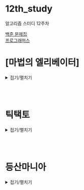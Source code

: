 # 12th_study

알고리즘 스터디 12주차

[백준 문제집](https://www.acmicpc.net/workbook/view/17214) <br/>
[프로그래머스](https://school.programmers.co.kr/learn/courses/30/lessons/148653)

# [마법의 엘리베이터]

<details>
<summary>접기/펼치기</summary>
<div markdown="1">

### [민웅](<./마법의 엘리베이터/민웅.py>)

```py


```

### [병국](<./마법의 엘리베이터/병국.py>)

```py

```

### [상미](<./마법의 엘리베이터/상미.py>)

```py

```

### [서희](<./마법의 엘리베이터/서희.py>)

```py

```

### [성구](<./마법의 엘리베이터/성구.py>)

```py

```

</div>

</details>

<br><br>

# 틱택토

<details>
<summary>접기/펼치기</summary>
<div markdown="1">

## [민웅](<./틱택토/민웅.py>)

```py

```

## [병국](<./틱택토/병국.py>)

```py

```

## [상미](<./틱택토/상미.py>)

```py

```

## [서희](<./틱택토/서희.py>)

```py

```

## [성구](<./틱택토/성구.py>)

```py

```

</div>

</details>

<br><br>

# 등산마니아

<details>
<summary>접기/펼치기</summary>
<div markdown="1">

## [민웅](<./등산마니아/민웅.py>)

```py


```

## [병국](<./등산마니아/병국.py>)

```py

```

## [상미](<./등산마니아/상미.py>)

```py

```

## [서희](<./등산마니아/서희.py>)

```py

```

## [성구](<./등산마니아/성구.py>)

```py

```

</div>

</details>

